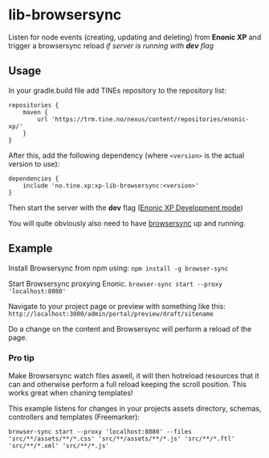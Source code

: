 # lib-browsersync
Listen for node events (creating, updating and deleting) from **Enonic XP** and trigger a browsersync reload *if server is running with __dev__ flag*

## Usage

In your gradle.build file add TINEs repository to the repository list:
```
repositories {
	maven {
		url 'https://trm.tine.no/nexus/content/repositories/enonic-xp/'
	}
}
```

After this, add the following dependency (where ``<version>`` is the actual version to use):

```
dependencies {
	include 'no.tine.xp:xp-lib-browsersync:<version>'
}
```

Then start the server with the **dev** flag ([Enonic XP Development mode](http://xp.readthedocs.io/en/stable/developer/projects/devmode.html#gradle-dev-mode))

You will quite obviously also need to have [browsersync](https://www.browsersync.io/) up and running.

## Example

Install Browsersync from npm using:
`npm install -g browser-sync`

Start Browsersync proxying Enonic.
`browser-sync start --proxy 'localhost:8080'`

Navigate to your project page or preview with something like this:
`http://localhost:3000/admin/portal/preview/draft/sitename`

Do a change on the content and Browsersync will perform a reload of the page.

### Pro tip

Make Browsersync watch files aswell, it will then hotreload resources that it can and otherwise perform a full reload keeping the scroll position. This works great when chaning templates!

This example listens for changes in your projects assets directory, schemas, controllers and templates (Freemarker):
```
browser-sync start --proxy 'localhost:8080' --files 'src/**/assets/**/*.css' 'src/**/assets/**/*.js' 'src/**/*.ftl' 'src/**/*.xml' 'src/**/*.js'
```
